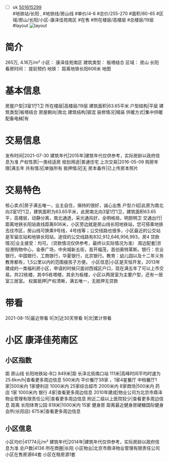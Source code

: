 - [ ] ok [501615299](https://bj.5i5j.com/ershoufang/501615299.html)  
 #地铁站/长阳 ,  #地铁线/房山线
#单价/4-6 #总价/255-270 #面积/60-65   #区域/房山/长阳/小区-康泽佳苑南区 #在售 #所在楼层/高楼层 #总楼层/19层 #layout 
![layout](http://image2a.5i5j.com/scm/HOUSE_CUSTOMER/72c878a9328f41fc991464094ace2e11.jpg_P5.jpg) 
# 简介 
 265万,  4.16万/m² 
小区： 康泽佳苑南区
建筑类型： 板塔结合
区域： 房山 长阳
看房时间： 提前预约
地铁： 距离地铁长阳606米 地图
# 基本信息 
 房屋户型|3室1厅1卫
所在楼层|高楼层/19层
建筑面积|63.65平米
户型结构|平层
建筑类型|板塔结合
房屋朝向|南北
建筑结构|钢混
装修情况|精装
供暖方式|集中供暖
配备电梯|有
# 交易信息 
 发布时间|2021-07-30
建筑年代|2015年|建筑年代仅供参考，实际房龄以政府信息为准
产权性质|一类经适房
规划用途|普通住宅
上次交易|2016-05-09
购房年限|满五年
共有情况|单独所有
抵押情况|无
房本备件|已上传房本照片
# 交易特色 
 核心卖点|房子满五唯一，业主自住，保持的很好，诚心出售
户型介绍|此房为南北向3室1厅1卫，建筑面积为63.65平米，此房南北向3室1厅1卫，建筑面积63.65平，高楼层，动静分离，南北通透，采光通风好，全明格局，明厨明卫
交通出行|距离地铁长阳站直线距离606米，小区旁边就是房山线长阳地铁站，您可搭乘地铁去往市区，房山线可换乘9号线，4号线等；公交线路也很多，小区最近的公交站是军留庄站和地铁长阳站，途径的公交线路有832,912,646,956,993，房4
贷款情况|业主接受：均可。（贷款情况仅供参考，最终以实际情况为准）
周边配套|京投港购物中心，金泰广场，中央城新五街，首开福茂，首创奥特莱斯。银行：农业银行，中国银行，工商银行，华夏银行，北京银行。教育：幼儿园以及十二年义务教育都有，1,5公里以内的范围接孩子方便。
小区信息|小区是天恒开发，2013年建成的一类福利房小区，申请的时候只面对西城区户口，现在满五年了可以上市交易。共22栋楼，其中5栋塔楼，其余为板楼，小区以两居室为主要户型，还有一居室三居室。
权属抵押|产权清晰，满五唯一，无抵押无贷款
# 带看 
 2021-08-15|最近带看	 9|次|近30天带看	 9|次|累计带看
# 小区 康泽佳苑南区
## 小区指数 
 距 房山线 长阳地铁站-B口 849米|距 长泽北街南口站 111米|高峰时间平均时速为25.6km/h|查看更多周边信息
500米内 平价餐厅38家 ，1家4星餐厅
中档餐厅1家|500米内 1家便利店
1000米内 25家综合超市
2000米内 8家商场|500米内 药店 1家
1000米内 银行 4家|查看更多周边信息
2010年建成|物业公司为北京市鼎泽物业管理有限责任公司|查看更多周边信息
附近二级以上医院较少|查看更多周边信息
距离 长阳体育公园 818米|1000米内 15家 健身房
距离最近健身房硬糖国际健身会所(长阳店) 675米|查看更多周边信息
## 小区信息 
 小区均价|41774元/m²
建筑年代|2014年|建筑年代仅供参考，实际房龄以政府信息为准
总户数|4136
所在商圈|长阳
小区物业|北京市鼎泽物业管理有限责任公司
小区在售房源64套
小区在租房源1套
